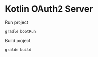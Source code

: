 # Kotlin OAuth2 Server

<p> Run project </p>   

```sh
gradle bootRun    
```
<p> Build project </p>

```sh
gralde build
```